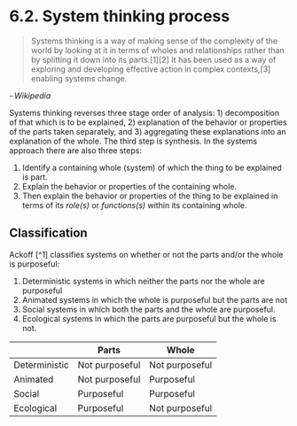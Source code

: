 # 6.2. System thinking process

> Systems thinking is a way of making sense of the complexity of the world by looking at it in terms of wholes and relationships rather than by splitting it down into its parts.[1][2] It has been used as a way of exploring and developing effective action in complex contexts,[3] enabling systems change. 

- <cite>Wikipedia<cite>

Systems thinking reverses three stage order of analysis: 1) decomposition of that which is to be explained, 2) explanation of the behavior or properties of the parts taken separately, and 3) aggregating these explanations into an explanation of the whole. The third step is synthesis. In the systems approach there are also three steps:

1. Identify a containing whole (system) of which the thing to be explained is part.
2. Explain the behavior or properties of the containing whole.
3. Then explain the behavior or properties of the thing to be explained in terms of its *role(s)* or *functions(s)* within its containing whole.

## Classification

Ackoff [^1] classifies systems on whether or not the parts and/or the whole is purposeful:


1. Deterministic systems in which neither the parts nor the whole are purposeful
2. Animated systems in which the whole is purposeful but the parts are not
3. Social systems in which both the parts and the whole are purposeful.
4. Ecological systems in which the parts are purposeful but the whole is not.

|               | Parts          | Whole          |
| ------------- | -------------- | -------------- |
| Deterministic | Not purposeful | Not purposeful |
| Animated      | Not purposeful | Purposeful     |
| Social        | Purposeful     | Purposeful     |
| Ecological    | Purposeful     | Not purposeful |